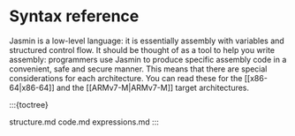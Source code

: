 # Syntax reference

Jasmin is a low-level language: it is essentially assembly with variables and
structured control flow.
It should be thought of as a tool to help you write assembly: programmers use
Jasmin to produce specific assembly code in a convenient, safe and secure
manner.
This means that there are special considerations for each architecture.
You can read these for the [[x86-64|x86-64]] and the [[ARMv7-M|ARMv7-M]] target
architectures.

:::{toctree}

structure.md
code.md
expressions.md
:::
